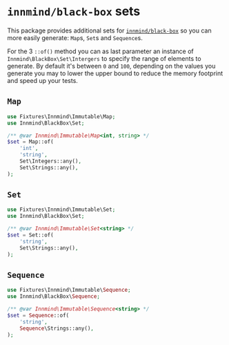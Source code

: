 # `innmind/black-box` sets

This package provides additional sets for [`innmind/black-box`](https://packagist.org/packages/innmind/black-box) so you can more easily generate: `Map`s, `Set`s and `Sequence`s.

For the 3 `::of()` method you can as last parameter an instance of `Innmind\BlackBox\Set\Intergers` to specify the range of elements to generate. By default it's between `0` and `100`, depending on the values you generate you may to lower the upper bound to reduce the memory footprint and speed up your tests.

## `Map`

```php
use Fixtures\Innmind\Immutable\Map;
use Innmind\BlackBox\Set;

/** @var Innmind\Immutable\Map<int, string> */
$set = Map::of(
    'int',
    'string',
    Set\Integers::any(),
    Set\Strings::any(),
);
```

## `Set`

```php
use Fixtures\Innmind\Immutable\Set;
use Innmind\BlackBox\Set;

/** @var Innmind\Immutable\Set<string> */
$set = Set::of(
    'string',
    Set\Strings::any(),
);
```

## `Sequence`

```php
use Fixtures\Innmind\Immutable\Sequence;
use Innmind\BlackBox\Sequence;

/** @var Innmind\Immutable\Sequence<string> */
$set = Sequence::of(
    'string',
    Sequence\Strings::any(),
);
```
